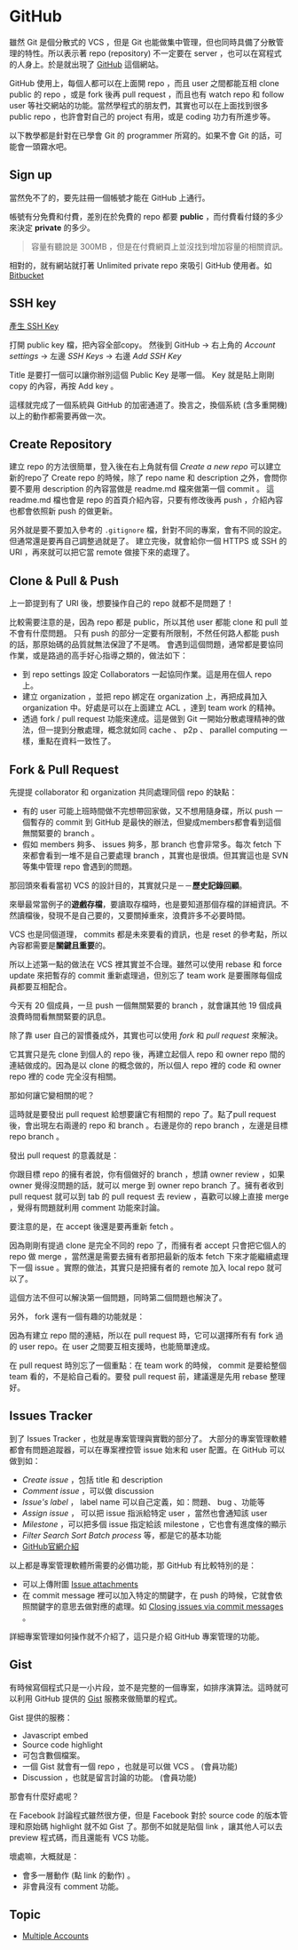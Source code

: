 # GitHub

雖然 Git 是個分散式的 VCS ，但是 Git 也能做集中管理，但也同時具備了分散管理的特性。所以表示著 repo (repository) 不一定要在 server ，也可以在寫程式的人身上。於是就出現了 [GitHub](https://github.com/) 這個網站。

GitHub 使用上，每個人都可以在上面開 repo ，而且 user 之間都能互相 clone public 的 repo ，或是 fork 後再 pull request ，而且也有 watch repo 和 follow user 等社交網站的功能。當然學程式的朋友們，其實也可以在上面找到很多 public repo ，也許會對自己的 project 有用，或是 coding 功力有所進步等。

以下教學都是針對在已學會 Git 的 programmer 所寫的。如果不會 Git 的話，可能會一頭霧水吧。

## Sign up

當然免不了的，要先註冊一個帳號才能在 GitHub 上通行。

帳號有分免費和付費，差別在於免費的 repo 都要 **public** ，而付費看付錢的多少來決定 **private** 的多少。

> 容量有聽說是 300MB ，但是在付費網頁上並沒找到增加容量的相關資訊。

相對的，就有網站就打著 Unlimited private repo 來吸引 GitHub 使用者。如 [Bitbucket][]

## SSH key

[產生 SSH Key](/server/ssh/generate-key.md)

打開 public key 檔，把內容全部copy。
然後到 GitHub → 右上角的 *Account settings* → 左邊 *SSH Keys* → 右邊 *Add SSH Key*

Title 是要打一個可以讓你辦別這個 Public Key 是哪一個。
Key 就是貼上剛剛 copy 的內容，再按 Add key 。

這樣就完成了一個系統與 GitHub 的加密通道了。換言之，換個系統 (含多重開機) 以上的動作都需要再做一次。

Create Repository
-----------------

建立 repo 的方法很簡單，登入後在右上角就有個 *Create a new repo* 可以建立新的repo了
Create repo 的時候，除了 repo name 和 description 之外，會問你要不要用 description 的內容當做是 readme.md 檔來做第一個 commit 。
這 readme.md 檔也會是 repo 的首頁介紹內容，只要有修改後再 push ，介紹內容也都會依照新 push 的做更新。

另外就是要不要加入參考的 `.gitignore` 檔，針對不同的專案，會有不同的設定。但通常還是要再自己調整過就是了。
建立完後，就會給你一個 HTTPS 或 SSH 的 URI ，再來就可以把它當 remote 做接下來的處理了。

Clone & Pull & Push
-------------------

上一節提到有了 URI 後，想要操作自己的 repo 就都不是問題了！

比較需要注意的是，因為 repo 都是 public，所以其他 user 都能 clone 和 pull 並不會有什麼問題。
只有 push 的部分一定要有所限制，不然任何路人都能 push 的話，那原始碼的品質就無法保證了不是嗎。
會遇到這個問題，通常都是要協同作業，或是路過的高手好心指導之類的，做法如下：

* 到 repo settings 設定 Collaborators 一起協同作業。這是用在個人 repo 上。
* 建立 organization ，並把 repo 綁定在 organization 上，再把成員加入 organization 中。好處是可以在上面建立 ACL ，達到 team work 的精神。
* 透過 fork / pull request 功能來達成。這是做到 Git 一開始分散處理精神的做法，但一提到分散處理，概念就如同 cache 、 p2p 、 parallel computing 一樣，重點在資料一致性了。

Fork & Pull Request
-------------------

先提提 collaborator 和 organization 共同處理同個 repo 的缺點：

* 有的 user 可能上班時間做不完想帶回家做，又不想用隨身碟，所以 push 一個暫存的 commit 到 GitHub 是最快的辦法，但變成members都會看到這個無關緊要的 branch 。
* 假如 members 夠多、 issues 夠多，那 branch 也會非常多。每次 fetch 下來都會看到一堆不是自己要處理 branch ，其實也是很煩。但其實這也是 SVN 等集中管理 repo 會遇到的問題。

那回頭來看看當初 VCS 的設計目的，其實就只是－－**歷史記錄回顧**。

來舉最常當例子的**遊戲存檔**，要讀取存檔時，也是要知道那個存檔的詳細資訊。不然讀檔後，發現不是自己要的，又要關掉重來，浪費許多不必要時間。

VCS 也是同個道理， commits 都是未來要看的資訊，也是 reset 的參考點，所以內容都需要是**關鍵且重要**的。

所以上述第一點的做法在 VCS 裡其實並不合理。雖然可以使用 rebase 和 force update 來把暫存的 commit 重新處理過，但別忘了 team work 是要團隊每個成員都要互相配合。

今天有 20 個成員，一旦 push 一個無關緊要的 branch ，就會讓其他 19 個成員浪費時間看無關緊要的訊息。

除了靠 user 自己的習慣養成外，其實也可以使用 *fork* 和 *pull request* 來解決。

它其實只是先 clone 到個人的 repo 後，再建立起個人 repo 和 owner repo 間的連結做成的。因為是以 clone 的概念做的，所以個人 repo 裡的 code 和 owner repo 裡的 code 完全沒有相關。

那如何讓它變相關的呢？

這時就是要發出 pull request 給想要讓它有相關的 repo 了。點了pull request 後，會出現左右兩邊的 repo 和 branch 。右邊是你的 repo branch ，左邊是目標 repo branch 。

發出 pull request 的意義就是：

你跟目標 repo 的擁有者說，你有個做好的 branch ，想請 owner review ，如果 owner 覺得沒問題的話，就可以 merge 到 owner repo branch 了。擁有者收到 pull request 就可以到 tab 的 pull request 去 review ，喜歡可以線上直接 merge ，覺得有問題就利用 comment 功能來討論。

要注意的是，在 accept 後還是要再重新 fetch 。

因為剛剛有提過 clone 是完全不同的 repo 了，而擁有者 accept 只會把它個人的 repo 做 merge ，當然還是需要去擁有者那把最新的版本 fetch 下來才能繼續處理下一個 issue 。實際的做法，其實只是把擁有者的 remote 加入 local repo 就可以了。

這個方法不但可以解決第一個問題，同時第二個問題也解決了。

另外， fork 還有一個有趣的功能就是：

因為有建立 repo 間的連結，所以在 pull request 時，它可以選擇所有有 fork 過的 user repo。在 user 之間要互相支援時，也能簡單達成。

在 pull request 時別忘了一個重點：在 team work 的時候， commit 是要給整個 team 看的，不是給自己看的。要發 pull request 前，建議還是先用 rebase 整理好。

Issues Tracker
--------------

到了 Issues Tracker ，也就是專案管理與實戰的部分了。
大部分的專案管理軟體都會有問題追蹤器，可以在專案裡控管 issue 始末和 user 配置。在 GitHub 可以做到如：

* *Create issue* ，包括 title 和 description
* *Comment issue* ，可以做 discussion
* *Issue's label* ， label name 可以自己定義，如：問題、 bug 、功能等
* *Assign issue* ， 可以把 issue 指派給特定 user ，當然也會通知該 user
* *Milestone* ，可以把多個 issue 指定給該 milestone ，它也會有進度條的顯示
* *Filter* *Search* *Sort* *Batch process* 等，都是它的基本功能
* [GitHub官網介紹](https://github.com/blog/411-github-issue-tracker)

以上都是專案管理軟體所需要的必備功能，那 GitHub 有比較特別的是：

* 可以上傳附圖 [Issue attachments](https://help.github.com/articles/issue-attachments)
* 在 commit message 裡可以加入特定的關鍵字，在 push 的時候，它就會依照關鍵字的意思去做對應的處理。如 [Closing issues via commit messages](https://help.github.com/articles/closing-issues-via-commit-messages) 。

詳細專案管理如何操作就不介紹了，這只是介紹 GitHub 專案管理的功能。

Gist
----

有時候寫個程式只是一小片段，並不是完整的一個專案，如排序演算法。這時就可以利用 GitHub 提供的 [Gist](https://gist.github.com/) 服務來做簡單的程式。

Gist 提供的服務：

* Javascript embed
* Source code highlight
* 可包含數個檔案。
* 一個 Gist 就會有一個 repo ，也就是可以做 VCS 。 (會員功能)
* Discussion ，也就是留言討論的功能。 (會員功能)

那會有什麼好處呢？

在 Facebook 討論程式雖然很方便，但是 Facebook 對於 source code 的版本管理和原始碼 highlight 就不如 Gist 了。那倒不如就是貼個 link ，讓其他人可以去 preview 程式碼，而且還能有 VCS 功能。

壞處嘛，大概就是：

* 會多一層動作 (點 link 的動作) 。
* 非會員沒有 comment 功能。

## Topic

- [Multiple Accounts](github-multiple-accounts.md)


[Bitbucket]: https://bitbucket.org/
